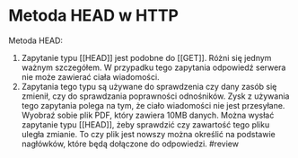 # Metoda HEAD w HTTP
Metoda HEAD: 
1. Zapytanie typu [[HEAD]] jest podobne do [[GET]]. Różni się jednym ważnym szczegółem. W przypadku tego zapytania odpowiedź serwera nie może zawierać ciała wiadomości. 
2. Zapytania tego typu są używane do sprawdzenia czy dany zasób się zmienił, czy do sprawdzania poprawności odnośników. Zysk z używania tego zapytania polega na tym, że ciało wiadomości nie jest przesyłane. Wyobraź sobie plik PDF, który zawiera 10MB danych. Można wysłać zapytanie typu [[HEAD]], żeby sprawdzić czy zawartość tego pliku uległa zmianie. To czy plik jest nowszy można określić na podstawie nagłówków, które będą dołączone do odpowiedzi. #review